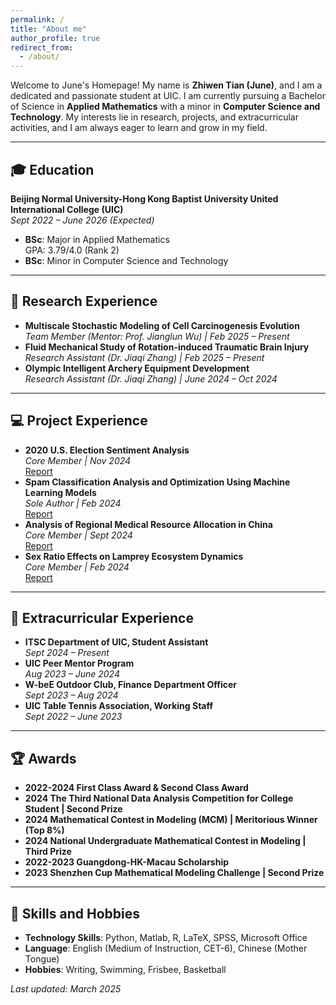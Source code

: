 ```yaml
---
permalink: /
title: "About me"
author_profile: true
redirect_from: 
  - /about/
---
```


Welcome to June's Homepage! My name is **Zhiwen Tian (June)**, and I am a dedicated and passionate student at UIC. I am currently pursuing a Bachelor of Science in **Applied Mathematics** with a minor in **Computer Science and Technology**. My interests lie in research, projects, and extracurricular activities, and I am always eager to learn and grow in my field.

---

## 🎓 Education
**Beijing Normal University-Hong Kong Baptist University United International College (UIC)**  
*Sept 2022 – June 2026 (Expected)*  
- **BSc**: Major in Applied Mathematics  
  GPA: 3.79/4.0 (Rank 2)  
- **BSc**: Minor in Computer Science and Technology  

---

## 📖 Research Experience
- **Multiscale Stochastic Modeling of Cell Carcinogenesis Evolution**  
  *Team Member (Mentor: Prof. Jianglun Wu) | Feb 2025 – Present*  
- **Fluid Mechanical Study of Rotation-induced Traumatic Brain Injury**  
  *Research Assistant (Dr. Jiaqi Zhang) | Feb 2025 – Present*  
- **Olympic Intelligent Archery Equipment Development**  
  *Research Assistant (Dr. Jiaqi Zhang) | June 2024 – Oct 2024*  

---

## 💻 Project Experience
- **2020 U.S. Election Sentiment Analysis**  
  *Core Member | Nov 2024*  
  [Report](../files/project1.pdf)  
- **Spam Classification Analysis and Optimization Using Machine Learning Models**  
  *Sole Author | Feb 2024*  
  [Report](../files/report.pdf)  
- **Analysis of Regional Medical Resource Allocation in China**  
  *Core Member | Sept 2024*  
  [Report](../files/project2.pdf)  
- **Sex Ratio Effects on Lamprey Ecosystem Dynamics**  
  *Core Member | Feb 2024*  
  [Report](../files/project3.pdf)  

---

## 💼 Extracurricular Experience
- **ITSC Department of UIC, Student Assistant**  
  *Sept 2024 – Present*  
- **UIC Peer Mentor Program**  
  *Aug 2023 – June 2024*  
- **W-beE Outdoor Club, Finance Department Officer**  
  *Sept 2023 – Aug 2024*  
- **UIC Table Tennis Association, Working Staff**  
  *Sept 2022 – June 2023*  

---

## 🏆 Awards
- **2022-2024 First Class Award & Second Class Award**
- **2024 The Third National Data Analysis Competition for College Student | Second Prize**
- **2024 Mathematical Contest in Modeling (MCM) | Meritorious Winner (Top 8%)**
- **2024 National Undergraduate Mathematical Contest in Modeling | Third Prize**
- **2022-2023 Guangdong-HK-Macau Scholarship**
- **2023 Shenzhen Cup Mathematical Modeling Challenge | Second Prize**

---

## 💐 Skills and Hobbies
- **Technology Skills**: Python, Matlab, R, LaTeX, SPSS, Microsoft Office
- **Language**: English (Medium of Instruction, CET-6), Chinese (Mother Tongue)
- **Hobbies**: Writing, Swimming, Frisbee, Basketball

*Last updated: March 2025*  
